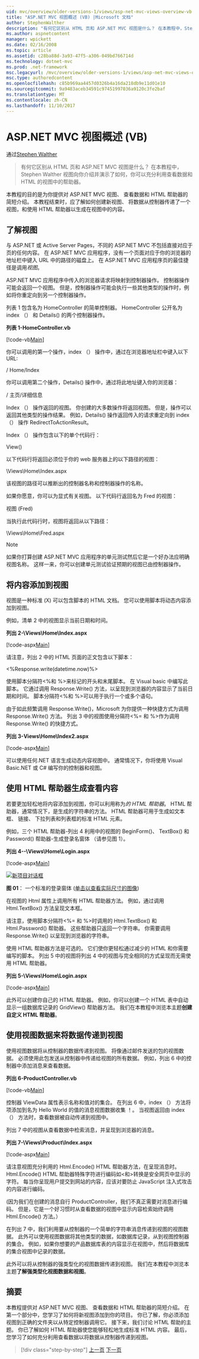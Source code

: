 ```yaml
---
uid: mvc/overview/older-versions-1/views/asp-net-mvc-views-overview-vb
title: "ASP.NET MVC 视图概述 (VB) |Microsoft 文档"
author: StephenWalther
description: "有何它区别从 HTML 页和 ASP.NET MVC 视图是什么？ 在本教程中，Stephen Walther 向您介绍视图，并演示如何 t..."
ms.author: aspnetcontent
manager: wpickett
ms.date: 02/16/2008
ms.topic: article
ms.assetid: c28ba88d-3a93-47f5-a306-049bd766714d
ms.technology: dotnet-mvc
ms.prod: .net-framework
msc.legacyurl: /mvc/overview/older-versions-1/views/asp-net-mvc-views-overview-vb
msc.type: authoredcontent
ms.openlocfilehash: c85b969aa4457d0326b4a16da218db9e11d01e10
ms.sourcegitcommit: 9a9483aceb34591c97451997036a9120c3fe2baf
ms.translationtype: MT
ms.contentlocale: zh-CN
ms.lasthandoff: 11/10/2017
---
```

<a name="aspnet-mvc-views-overview-vb"></a>ASP.NET MVC 视图概述 (VB)
====================
通过[Stephen Walther](https://github.com/StephenWalther)

> 有何它区别从 HTML 页和 ASP.NET MVC 视图是什么？ 在本教程中，Stephen Walther 视图向你介绍并演示了如何，你可以充分利用查看数据和 HTML 的视图中的帮助器。


本教程的目的是为你提供对 ASP.NET MVC 视图、 查看数据和 HTML 帮助器的简短介绍。 本教程结束时，应了解如何创建新视图、 将数据从控制器传递了一个视图，和使用 HTML 帮助器以生成在视图中的内容。

## <a name="understanding-views"></a>了解视图

与 ASP.NET 或 Active Server Pages，不同的 ASP.NET MVC 不包括直接对应于页的任何内容。 在 ASP.NET MVC 应用程序，没有一个页面对应于你的浏览器的地址栏中键入 URL 中的路径的磁盘上。 在 ASP.NET MVC 应用程序页的最佳捷径是调用*视图*。

ASP.NET MVC 应用程序中传入的浏览器请求将映射到控制器操作。 控制器操作可能会返回一个视图。 但是，控制器操作可能会执行一些其他类型的操作时，例如将你重定向到另一个控制器操作。

列表 1 包含名为 HomeController 的简单控制器。 HomeController 公开名为 index （） 和 Details() 的两个控制器操作。

**列表 1-HomeController.vb**

[!code-vb[Main](asp-net-mvc-views-overview-vb/samples/sample1.vb)]

你可以调用的第一个操作，index （） 操作中，通过在浏览器地址栏中键入以下 URL:

/ Home/Index

你可以调用第二个操作，Details() 操作中，通过将此地址键入你的浏览器：

/ 主页/详细信息

Index （） 操作返回的视图。 你创建的大多数操作将返回视图。 但是，操作可以返回其他类型的操作结果。 例如，Details() 操作返回传入的请求重定向到 index （） 操作 RedirectToActionResult。

Index （） 操作包含以下的单个代码行：

View()

以下代码行将返回必须位于你的 web 服务器上的以下路径的视图：

\Views\Home\Index.aspx

该视图的路径可以推断出的控制器名称和控制器操作的名称。

如果你愿意，你可以为显式有关视图。 以下代码行返回名为 Fred 的视图：

视图 (Fred)

当执行此代码行时，视图将返回从以下路径：

\Views\Home\Fred.aspx

> [!NOTE] 
> 
> 如果你打算创建 ASP.NET MVC 应用程序的单元测试然后它是一个好办法应明确视图名称。 这样一来，你可以创建单元测试验证预期的视图已由控制器操作。


## <a name="adding-content-to-a-view"></a>将内容添加到视图

视图是一种标准 (X) 可以包含脚本的 HTML 文档。 您可以使用脚本将动态内容添加到视图。

例如，清单 2 中的视图显示当前日期和时间。

**列出 2-\Views\Home\Index.aspx**

[!code-aspx[Main](asp-net-mvc-views-overview-vb/samples/sample2.aspx)]

请注意，列出 2 中的 HTML 页面的正文包含以下脚本：

&lt;%Response.write(datetime.now)%&gt;

使用脚本分隔符&lt;%和 %&gt;来标记的开头和末尾脚本。 在 Visual basic 中编写此脚本。 它通过调用 Response.Write() 方法，以呈现到浏览器的内容显示了当前日期和时间。 脚本分隔符&lt;%和 %&gt;可以用于执行一个或多个语句。

由于如此频繁调用 Response.Write()，Microsoft 为你提供一种快捷方式为调用 Response.Write() 方法。 列出 3 中的视图使用分隔符&lt;%= 和 %&gt;作为调用 Response.Write() 的快捷方式。

**列出 3-Views\Home\Index2.aspx**

[!code-aspx[Main](asp-net-mvc-views-overview-vb/samples/sample3.aspx)]

可以使用任何.NET 语言生成动态内容视图中。 通常情况下，你将使用 Visual Basic.NET 或 C# 编写你的控制器和视图。

## <a name="using-html-helpers-to-generate-view-content"></a>使用 HTML 帮助器生成查看内容

若要更加轻松地将内容添加到视图，你可以利用称为*的 HTML 帮助器*。 HTML 帮助器，通常情况下，是生成的字符串的方法。 HTML 帮助器可用于生成如文本框、 链接、 下拉列表和列表框的标准 HTML 元素。

例如，三个 HTML 帮助器-列出 4 利用中的视图的 BeginForm()、 TextBox() 和 Password() 帮助器-生成登录名窗体 （请参见图 1）。

**列出 4--\Views\Home\Login.aspx**

[!code-aspx[Main](asp-net-mvc-views-overview-vb/samples/sample4.aspx)]


[![新项目对话框](asp-net-mvc-views-overview-vb/_static/image1.jpg)](asp-net-mvc-views-overview-vb/_static/image1.png)

**图 01**： 一个标准的登录窗体 ([单击以查看实际尺寸的图像](asp-net-mvc-views-overview-vb/_static/image2.png))


在视图的 Html 属性上调用所有 HTML 帮助器方法。 例如，通过调用 Html.TextBox() 方法呈现文本框。

请注意，使用脚本分隔符&lt;%= 和 %&gt;时调用的 Html.TextBox() 和 Html.Password() 帮助器。 这些帮助器只返回一个字符串。 你需要调用 Response.Write() 以呈现到浏览器的字符串。

使用 HTML 帮助器方法是可选的。 它们使你更轻松通过减少的 HTML 和你需要编写的脚本。 列出 5 中的视图将列出 4 中的视图与完全相同的方式呈现而无需使用 HTML 帮助器。

**列出 5-\Views\Home\Login.aspx**

[!code-aspx[Main](asp-net-mvc-views-overview-vb/samples/sample5.aspx)]

此外可以创建你自己的 HTML 帮助器。 例如，你可以创建一个 HTML 表中自动显示一组数据库记录的 GridView() 帮助器方法。 我们在本教程中浏览本主题**创建自定义 HTML 帮助器**。

## <a name="using-view-data-to-pass-data-to-a-view"></a>使用视图数据来将数据传递到视图

使用视图数据将从控制器的数据传递到视图。 将像通过邮件发送的包的视图数据。 必须使用此包发送从控制器中传递给视图的所有数据。 例如，列出 6 中的控制器中添加消息来查看数据。

**列出 6-ProductController.vb**

[!code-vb[Main](asp-net-mvc-views-overview-vb/samples/sample6.vb)]

控制器 ViewData 属性表示名称和值对的集合。 在列出 6 中，index （） 方法将项添加到名为 Hello World 的值的消息视图数据收集 ！。 当视图返回由 index （） 方法时，查看数据被自动传递到视图中。

列出 7 中的视图从查看数据中检索消息，并呈现到浏览器的消息。

**列出 7-\Views\Product\Index.aspx**

[!code-aspx[Main](asp-net-mvc-views-overview-vb/samples/sample7.aspx)]

请注意视图充分利用的 Html.Encode() HTML 帮助器方法，在呈现消息时。 Html.Encode() HTML 帮助器特殊字符进行编码如&lt;和&gt;转换是安全网页中显示的字符。 每当你呈现用户提交到网站的内容，应该对要防止 JavaScript 注入式攻击的内容进行编码。

(因为我们在创建的消息自行 ProductController，我们不真正需要对消息进行编码。 但是，它是一个好习惯时从查看数据的视图中显示内容检索始终调用 Html.Encode() 方法。）

在列出 7 中，我们利用要从控制器的一个简单的字符串消息传递到视图的视图数据。 此外可以使用视图数据将其他类型的数据，如数据库记录，从到视图控制器的集合。 例如，如果你想要的产品数据库表的内容显示在视图中，然后将数据库的集合视图中记录的数据。

此外可以将从控制器的强类型化的视图数据传递到视图。 我们在本教程中浏览本主题**了解强类型化视图数据和视图**。

## <a name="summary"></a>摘要

本教程提供对 ASP.NET MVC 视图、 查看数据和 HTML 帮助器的简短介绍。 在第一个部分中，您学习了如何将新视图添加到你的项目。 你已了解，你必须添加视图到正确的文件夹以从特定控制器调用它。 接下来，我们讨论 HTML 帮助的主题。 你已了解如何 HTML 帮助器使您能够轻松地生成标准 HTML 内容。 最后，您学习了如何充分利用查看数据以将数据从控制器传递到视图。

>[!div class="step-by-step"]
[上一页](passing-data-to-view-master-pages-cs.md)
[下一页](creating-custom-html-helpers-vb.md)

